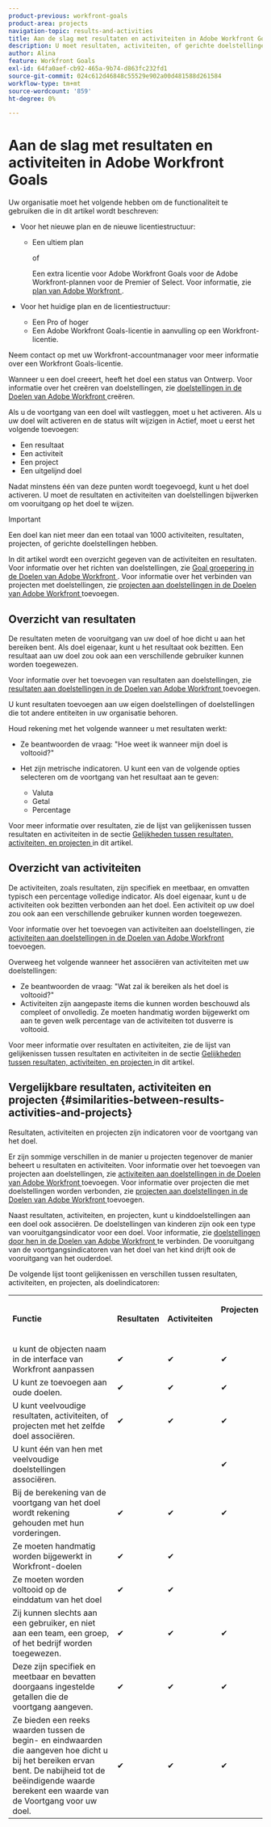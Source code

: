 ```yaml
---
product-previous: workfront-goals
product-area: projects
navigation-topic: results-and-activities
title: Aan de slag met resultaten en activiteiten in Adobe Workfront Goals
description: U moet resultaten, activiteiten, of gerichte doelstellingen aan een doel toevoegen om het te kunnen activeren. Dit werkt het doelstatuut van Ontwerp aan Actief bij en begint vooruitgang op het doel te registreren.
author: Alina
feature: Workfront Goals
exl-id: 64fa0aef-cb92-465a-9b74-d863fc232fd1
source-git-commit: 024c612d46848c55529e902a00d481588d261584
workflow-type: tm+mt
source-wordcount: '859'
ht-degree: 0%

---
```


# Aan de slag met resultaten en activiteiten in Adobe Workfront Goals

Uw organisatie moet het volgende hebben om de functionaliteit te gebruiken die in dit artikel wordt beschreven:

* Voor het nieuwe plan en de nieuwe licentiestructuur:

   * Een ultiem plan

     of

     Een extra licentie voor Adobe Workfront Goals voor de Adobe Workfront-plannen voor de Premier of Select. Voor informatie, zie [ plan van Adobe Workfront ](https://www.workfront.com/plans).

* Voor het huidige plan en de licentiestructuur:

   * Een Pro of hoger
   * Een Adobe Workfront Goals-licentie in aanvulling op een Workfront-licentie.

Neem contact op met uw Workfront-accountmanager voor meer informatie over een Workfront Goals-licentie.

Wanneer u een doel creeert, heeft het doel een status van Ontwerp. Voor informatie over het creëren van doelstellingen, zie [ doelstellingen in de Doelen van Adobe Workfront ](../../workfront-goals/goal-management/create-goals.md) creëren.

Als u de voortgang van een doel wilt vastleggen, moet u het activeren. Als u uw doel wilt activeren en de status wilt wijzigen in Actief, moet u eerst het volgende toevoegen:

* Een resultaat
* Een activiteit
* Een project
* Een uitgelijnd doel

Nadat minstens één van deze punten wordt toegevoegd, kunt u het doel activeren. U moet de resultaten en activiteiten van doelstellingen bijwerken om vooruitgang op het doel te wijzen.


>[!IMPORTANT]
>
> Een doel kan niet meer dan een totaal van 1000 activiteiten, resultaten, projecten, of gerichte doelstellingen hebben.</span>

In dit artikel wordt een overzicht gegeven van de activiteiten en resultaten. Voor informatie over het richten van doelstellingen, zie [ Goal groepering in de Doelen van Adobe Workfront ](../../workfront-goals/goal-alignment/goal-alignment.md). Voor informatie over het verbinden van projecten met doelstellingen, zie [ projecten aan doelstellingen in de Doelen van Adobe Workfront ](../results-and-activities/connect-projects-to-goals-overview.md) toevoegen.

## Overzicht van resultaten

<!--
<p> This will have additional types in the future - add another section for types?)</p>
-->

De resultaten meten de vooruitgang van uw doel of hoe dicht u aan het bereiken bent. Als doel eigenaar, kunt u het resultaat ook bezitten. Een resultaat aan uw doel zou ook aan een verschillende gebruiker kunnen worden toegewezen.

Voor informatie over het toevoegen van resultaten aan doelstellingen, zie [ resultaten aan doelstellingen in de Doelen van Adobe Workfront ](../../workfront-goals/results-and-activities/add-results-to-goals.md) toevoegen.

U kunt resultaten toevoegen aan uw eigen doelstellingen of doelstellingen die tot andere entiteiten in uw organisatie behoren.

Houd rekening met het volgende wanneer u met resultaten werkt:

* Ze beantwoorden de vraag: &quot;Hoe weet ik wanneer mijn doel is voltooid?&quot;
* Het zijn metrische indicatoren. U kunt een van de volgende opties selecteren om de voortgang van het resultaat aan te geven:

  <!--
  this might change (jira, Salesforce, etc))
  -->

   * Valuta
   * Getal
   * Percentage

Voor meer informatie over resultaten, zie de lijst van gelijkenissen tussen resultaten en activiteiten in de sectie [ Gelijkheden tussen resultaten, activiteiten, en projecten ](#similarities-between-results-activities-and-projects) in dit artikel.

## Overzicht van activiteiten

<!--
This will have additional types in the future - add another section for types?
-->

De activiteiten, zoals resultaten, zijn specifiek en meetbaar, en omvatten typisch een percentage volledige indicator. Als doel eigenaar, kunt u de activiteiten ook bezitten verbonden aan het doel. Een activiteit op uw doel zou ook aan een verschillende gebruiker kunnen worden toegewezen.

Voor informatie over het toevoegen van activiteiten aan doelstellingen, zie [ activiteiten aan doelstellingen in de Doelen van Adobe Workfront ](../../workfront-goals/results-and-activities/add-activities-to-goals.md) toevoegen.

Overweeg het volgende wanneer het associëren van activiteiten met uw doelstellingen:

* Ze beantwoorden de vraag: &quot;Wat zal ik bereiken als het doel is voltooid?&quot;
* Activiteiten zijn aangepaste items die kunnen worden beschouwd als compleet of onvolledig. Ze moeten handmatig worden bijgewerkt om aan te geven welk percentage van de activiteiten tot dusverre is voltooid.

<!--
* You can associate the following activities with goals:

  <table style="table-layout:auto"> 
   <col> 
   <col> 
   <tbody> 
    <tr> 
     <td role="rowheader">Manual progress bar </td> 
     <td> <p>Custom entries that can be thought of more in terms of complete or incomplete. They must be manually updated.</p> </td> 
    </tr> 
    <tr> 
     <td role="rowheader"><p>Project</p></td> 
     <td> <p>Existing projects that you have at least permissions to View and are not in a status of Dead. They are updated automatically, based on the progress of their work items. </p> <p>The projects must exist before associating them with the goal. You can associate a project with multiple goals. For information about adding projects to goals, see <a href="../../workfront-goals/results-and-activities/connect-projects-to-goals-overview.md" class="MCXref xref">Add projects to goals in Adobe Workfront Goals</a>.</p>
     <p><span class="preview">In the Preview environment, projects are separate progress indicators, independent from activities. Adding projects to a goal in the Preview environment is different from adding activities. For more information, see <a href="../../workfront-goals/results-and-activities/connect-projects-to-goals-overview.md" class="MCXref xref">Add projects to goals in Adobe Workfront Goals</a>.</span></p>
      </td> 
    </tr> 
   </tbody> 
  </table>
-->
<!--drafted for goal redesign: For THE PRODUCTION RELEASE: remove the projects in this article altogether.-->

Voor meer informatie over resultaten en activiteiten, zie de lijst van gelijkenissen tussen resultaten en activiteiten in de sectie [ Gelijkheden tussen resultaten, activiteiten, en projecten ](#similarities-between-results-activities-and-projects) in dit artikel.

## Vergelijkbare resultaten, activiteiten en projecten {#similarities-between-results-activities-and-projects}

Resultaten, activiteiten en projecten zijn indicatoren voor de voortgang van het doel.

Er zijn sommige verschillen in de manier u projecten tegenover de manier beheert u resultaten en activiteiten. Voor informatie over het toevoegen van projecten aan doelstellingen, zie [ activiteiten aan doelstellingen in de Doelen van Adobe Workfront ](../../workfront-goals/results-and-activities/add-activities-to-goals.md) toevoegen. Voor informatie over projecten die met doelstellingen worden verbonden, zie [ projecten aan doelstellingen in de Doelen van Adobe Workfront ](../../workfront-goals/results-and-activities/connect-projects-to-goals-overview.md) toevoegen.

Naast resultaten, activiteiten, en projecten, kunt u kinddoelstellingen aan een doel ook associëren. De doelstellingen van kinderen zijn ook een type van vooruitgangsindicator voor een doel. Voor informatie, zie [ doelstellingen door hen in de Doelen van Adobe Workfront ](../goal-alignment/align-goals-by-connecting-them.md) te verbinden. De vooruitgang van de voortgangsindicatoren van het doel van het kind drijft ook de vooruitgang van het ouderdoel.

De volgende lijst toont gelijkenissen en verschillen tussen resultaten, activiteiten, en projecten, als doelindicatoren:

<table style="table-layout:auto"> 
 <col> 
 <col> 
 <col> 
 <col> 
 <tbody> 
  <tr> 
   <td><b><p>Functie</p></b></td> 
   <td><b><p>Resultaten</p></b></td> 
   <td><b><p>Activiteiten</p></b></td> 
   <td> <p><strong> Projecten </strong> </p> <p> </p> </td> 
  </tr> 
  <tr> 
   <td><span style="font-weight: normal;"> u kunt de objecten naam in de interface van Workfront aanpassen </span> </td> 
   <td>✔</td> 
   <td>✔</td> 
   <td>✔</td> 
  </tr> 
  <tr> 
   <td>U kunt ze toevoegen aan oude doelen.</td> 
   <td>✔</td> 
   <td>✔</td> 
   <td>✔</td> 
  </tr> 
  <tr> 
   <td>U kunt veelvoudige resultaten, activiteiten, of projecten met het zelfde doel associëren. </td> 
   <td>✔</td> 
   <td>✔</td> 
   <td>✔</td> 
  </tr> 
  <tr> 
   <td>U kunt één van hen met veelvoudige doelstellingen associëren.</td> 
   <td> </td> 
   <td> </td> 
   <td>✔</td> 
  </tr> 
  <tr> 
   <td>Bij de berekening van de voortgang van het doel wordt rekening gehouden met hun vorderingen. </td> 
   <td>✔</td> 
   <td>✔</td> 
   <td>✔</td> 
  </tr> 
  <tr> 
   <td>Ze moeten handmatig worden bijgewerkt in Workfront-doelen</td> 
   <td>✔</td> 
   <td>✔</td> 
   <td> </td> 
  </tr> 
  <tr> 
   <td>Ze moeten worden voltooid op de einddatum van het doel</td> 
   <td>✔</td> 
   <td>✔</td> 
   <td> </td> 
  </tr> 
  <tr> 
   <td>Zij kunnen slechts aan een gebruiker, en niet aan een team, een groep, of het bedrijf worden toegewezen. </td> 
   <td>✔</td> 
   <td>✔</td> 
   <td>✔</td> 
  </tr> 
  <tr> 
   <td>Deze zijn specifiek en meetbaar en bevatten doorgaans ingestelde getallen die de voortgang aangeven. </td> 
   <td>✔</td> 
   <td>✔</td> 
   <td>✔</td> 
  </tr> 
  <tr> 
   <td>Ze bieden een reeks waarden tussen de begin- en eindwaarden die aangeven hoe dicht u bij het bereiken ervan bent. De nabijheid tot de beëindigende waarde berekent een waarde van de Voortgang voor uw doel. </td> 
   <td>✔</td> 
   <td>✔</td> 
   <td>✔</td> 
  </tr> 
 </tbody> 
</table>
